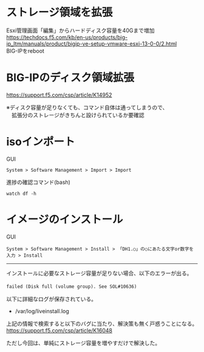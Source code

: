 # ストレージ領域を拡張

Esxi管理画面「編集」からハードディスク容量を40Gまで増加  
https://techdocs.f5.com/kb/en-us/products/big-ip_ltm/manuals/product/bigip-ve-setup-vmware-esxi-13-0-0/2.html  
BIG-IPをreboot  

# BIG-IPのディスク領域拡張

https://support.f5.com/csp/article/K14952  

※ディスク容量が足りなくても、コマンド自体は通ってしまうので、  
　拡張分のストレージがきちんと設けられているか要確認

# isoインポート

GUI  
```
System > Software Management > Import > Import
```

進捗の確認コマンド(bash)  
```
watch df -h
```

# イメージのインストール

GUI  
```
System > Software Management > Install > 「DH1.○」の○にあたる文字or数字を入力 > Install
```

---

インストールに必要なストレージ容量が足りない場合、以下のエラーが出る。  

```failed (Disk full (volume group). See SOL#10636)```　　

以下に詳細なログが保存されている。  

 - /var/log/liveinstall.log

上記の情報で検索すると以下のバグに当たり、解決策も無く戸惑うことになる。  
https://support.f5.com/csp/article/K16048  

ただし今回は、単純にストレージ容量を増やすだけで解決した。  



